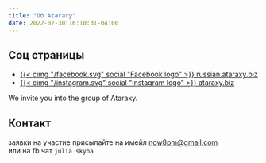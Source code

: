 ```yaml
---
title: "Об Ataraxy"
date: 2022-07-30T16:10:31-04:00
---
```

## Соц страницы

- [{{< cimg "/facebook.svg" social "Facebook logo" >}} russian.ataraxy.biz](https://www.facebook.com/russian.ataraxy.biz)
- [{{< cimg "/instagram.svg" social "Instagram logo" >}} ataraxy.biz](https://www.instagram.com/ataraxy.biz)

We invite you into the group of Ataraxy.

## Контакт
заявки на участие присылайте на имейл
[now8pm@gmail.com](mailto:now8pm@gmail.com)  
или на fb чат ``julia skyba``
